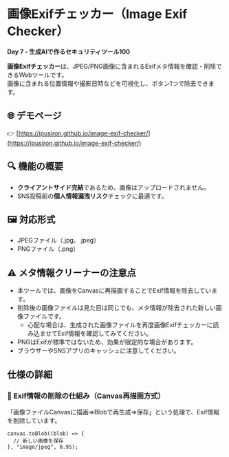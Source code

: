 # 画像Exifチェッカー（Image Exif Checker）

**Day 7 - 生成AIで作るセキュリティツール100**

**画像Exifチェッカー**は、JPEG/PNG画像に含まれるExifメタ情報を確認・削除できるWebツールです。  
画像に含まれる位置情報や撮影日時などを可視化し、ボタン1つで除去できます。

## 🌐 デモページ

👉 [https://ipusiron.github.io/image-exif-checker/](https://ipusiron.github.io/image-exif-checker/)

## 🔍 機能の概要

- **クライアントサイド完結**であるため、画像はアップロードされません。
- SNS投稿前の**個人情報漏洩リスク**チェックに最適です。

## 🖼 対応形式
- JPEGファイル（.jpg、.jpeg）
- PNGファイル（.png）

## ⚠️ メタ情報クリーナーの注意点

- 本ツールでは、画像をCanvasに再描画することでExif情報を除去しています。
- 削除後の画像ファイルは見た目は同じでも、メタ情報が除去された新しい画像ファイルです。
	- 心配な場合は、生成された画像ファイルを再度画像Exifチェッカーに読み込ませてExif情報を確認してみてください。  
- PNGはExifが標準ではないため、効果が限定的な場合があります。
- ブラウザーやSNSアプリのキャッシュに注意してください。

## 仕様の詳細

### 🔧 Exif情報の削除の仕組み（Canvas再描画方式）

「画像ファイルCanvasに描画⇒Blobで再生成⇒保存」という処理で、Exif情報を削除しています。

```
canvas.toBlob((blob) => {
  // 新しい画像を保存
}, "image/jpeg", 0.95);
```
